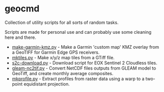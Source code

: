 # geocmd

Collection of utility scripts for all sorts of random tasks.

Scripts are made for personal use and can probably use some cleaning here and there.

* [make-garmin-kmz.py](make-garmin-kmz/make-garmin-kmz.py) - Make a Garmin 'custom map' KMZ overlay from a GeoTIFF for Garmin Edge GPS receivers.
* [mktiles.py](mktiles/mktiles.py) - Make x/y/z map tiles from a GTiff file.
* [s2c-download.py](s2c-download/s2c-download.py) - Download script for EOX Sentinel 2 Cloudless tiles.
* [gleam-nc2tif.py](gleam-nc2tif/gleam-nc2tif.py) - Convert NetCDF files outputs from GLEAM model to GeoTiff, and create monthly average composites.
* [mkprofile.py](mkprofile/mkprofile.py) - Extract profiles from raster data using a warp to a two-point equidistant projection.